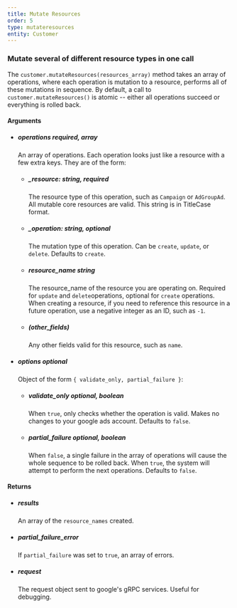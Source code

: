 ```yaml
---
title: Mutate Resources
order: 5
type: mutateresources
entity: Customer 
---
```


### Mutate several of different resource types in one call

The `customer.mutateResources(resources_array)` method takes an array of operations, where each operation is mutation to a resource, performs all of these mutations in sequence. By default, a call to `customer.mutateResources()` is atomic -- either all operations succeed or everything is rolled back.

#### Arguments

- ##### operations *required, array* 
    An array of operations. Each operation looks just like a resource with a few extra keys. They are of the form:
    - ##### \_resource: *string, required* 
        The resource type of this operation, such as `Campaign` or `AdGroupAd`. All mutable core resources are valid. This string is in TitleCase format.
    - ##### \_operation: *string, optional* 
        The mutation type of this operation. Can be `create`, `update`, or `delete`. Defaults to `create`.
    - ##### resource_name *string* 
        The resource_name of the resource you are operating on. Required for `update` and `delete`operations, optional for `create` operations. When creating a resource, if you need to reference this resource in a future operation, use a negative integer as an ID, such as `-1`. 
    - ##### (other_fields)
        Any other fields valid for this resource, such as `name`.
- ##### options *optional*
    Object of the form `{ validate_only, partial_failure }`:
    - ##### validate_only *optional, boolean* 
        When `true`, only checks whether the operation is valid. Makes no changes to your google ads account. Defaults to `false`.
    - ##### partial_failure *optional, boolean*
        When `false`, a single failure in the array of operations will cause the whole sequence to be rolled back. When `true`, the system will attempt to perform the next operations. Defaults to `false`.


#### Returns

- ##### results
    An array of the `resource_names` created.
- ##### partial_failure_error
    If `partial_failure` was set to `true`, an array of errors.
- ##### request
    The request object sent to google's gRPC services. Useful for debugging.
